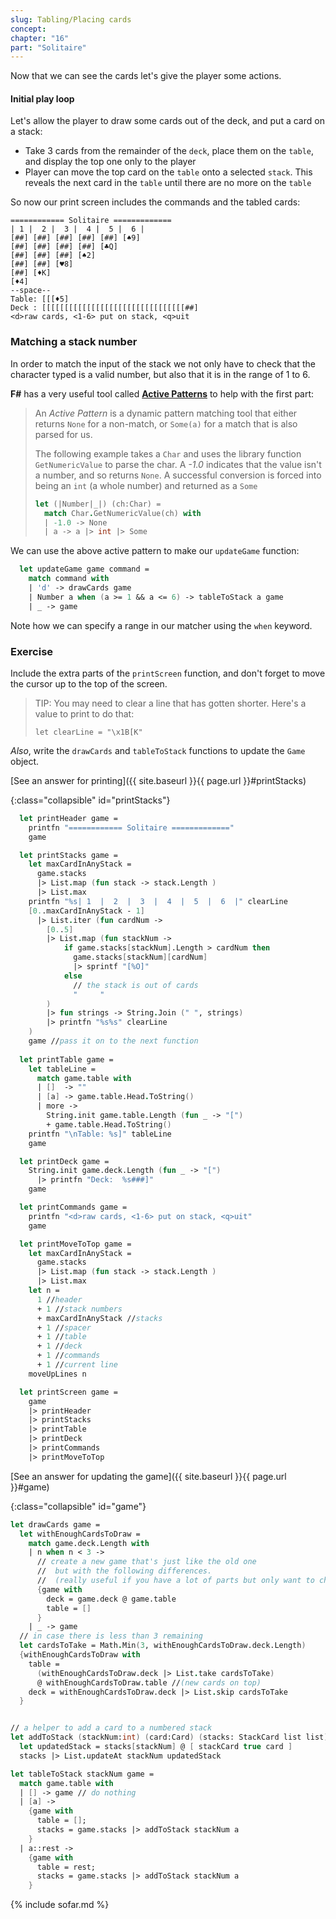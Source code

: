 ```yaml
---
slug: Tabling/Placing cards
concept: 
chapter: "16"
part: "Solitaire"
---
```


Now that we can see the cards let's give the player some actions.

#### Initial play loop
Let's allow the player to draw some cards out of the deck, and put a card on a stack:
  - Take 3 cards from the remainder of the `deck`, place them on the `table`, and display the top one only to the player
  - Player can move the top card on the `table` onto a selected `stack`.  This reveals the next card in the `table` until there are no more on the `table`

So now our print screen includes the commands and the tabled cards:
```
============ Solitaire =============
| 1 |  2 |  3 |  4 |  5 |  6 |
[##] [##] [##] [##] [##] [♠9]
[##] [##] [##] [##] [♣Q]
[##] [##] [##] [♠2]
[##] [##] [♥8]
[##] [♦K]
[♦4]
--space--
Table: [[[♦5]
Deck : [[[[[[[[[[[[[[[[[[[[[[[[[[[[[[[[##]
<d>raw cards, <1-6> put on stack, <q>uit
```

### Matching a stack number
In order to match the input of the stack we not only have to check that the character typed is a valid number, but also that it is in the range of 1 to 6.

__F#__ has a very useful tool called [__Active Patterns__](https://fsharpforfunandprofit.com/posts/convenience-active-patterns/) to help with the first part:

> An _Active Pattern_ is a dynamic pattern matching tool that either returns `None` for a non-match, or `Some(a)` for a match that is also parsed for us.
> 
> The following example takes a `Char` and uses the library function `GetNumericValue` to parse the char.  A _-1.0_ indicates that the value isn't a number, and so returns `None`.  A successful conversion is forced into being an `int` (a whole number) and returned as a `Some`
> ```fsharp
> let (|Number|_|) (ch:Char) =
>   match Char.GetNumericValue(ch) with
>   | -1.0 -> None
>   | a -> a |> int |> Some
> ```

We can use the above active pattern to make our `updateGame` function:
```fsharp
  let updateGame game command =
    match command with 
    | 'd' -> drawCards game
    | Number a when (a >= 1 && a <= 6) -> tableToStack a game
    | _ -> game
```
Note how we can specify a range in our matcher using the `when` keyword.

### Exercise
Include the extra parts of the `printScreen` function, and don't forget to move the cursor up to the top of the screen.

> TIP: You may need to clear a line that has gotten shorter.  Here's a value to print to do that:
>
>  `let clearLine = "\x1B[K"`
 

_Also_, write the `drawCards` and `tableToStack` functions to update the `Game` object.

[See an answer for printing]({{ site.baseurl }}{{ page.url }}#printStacks)

{:class="collapsible" id="printStacks"}
```fsharp
  let printHeader game =
    printfn "============ Solitaire ============="
    game

  let printStacks game = 
    let maxCardInAnyStack = 
      game.stacks 
      |> List.map (fun stack -> stack.Length )
      |> List.max
    printfn "%s| 1  |  2  |  3  |  4  |  5  |  6  |" clearLine
    [0..maxCardInAnyStack - 1]
      |> List.iter (fun cardNum ->
        [0..5]
        |> List.map (fun stackNum ->
            if game.stacks[stackNum].Length > cardNum then 
              game.stacks[stackNum][cardNum]
              |> sprintf "[%O]"
            else
              // the stack is out of cards
              "     "         
        )
        |> fun strings -> String.Join (" ", strings)
        |> printfn "%s%s" clearLine
    )
    game //pass it on to the next function
  
  let printTable game =
    let tableLine = 
      match game.table with 
      | []  -> ""
      | [a] -> game.table.Head.ToString()
      | more -> 
        String.init game.table.Length (fun _ -> "[")
        + game.table.Head.ToString()
    printfn "\nTable: %s]" tableLine
    game

  let printDeck game =
    String.init game.deck.Length (fun _ -> "[") 
      |> printfn "Deck:  %s###]"
    game

  let printCommands game =
    printfn "<d>raw cards, <1-6> put on stack, <q>uit"
    game

  let printMoveToTop game =
    let maxCardInAnyStack = 
      game.stacks 
      |> List.map (fun stack -> stack.Length )
      |> List.max
    let n = 
      1 //header
      + 1 //stack numbers
      + maxCardInAnyStack //stacks
      + 1 //spacer
      + 1 //table
      + 1 //deck
      + 1 //commands
      + 1 //current line
    moveUpLines n

  let printScreen game = 
    game 
    |> printHeader
    |> printStacks
    |> printTable
    |> printDeck
    |> printCommands
    |> printMoveToTop
```

[See an answer for updating the game]({{ site.baseurl }}{{ page.url }}#game)

{:class="collapsible" id="game"}
```fsharp
let drawCards game =
  let withEnoughCardsToDraw =
    match game.deck.Length with
    | n when n < 3 -> 
      // create a new game that's just like the old one
      //  but with the following differences.
      //  (really useful if you have a lot of parts but only want to change a couple)
      {game with  
        deck = game.deck @ game.table
        table = []
      }
    | _ -> game
  // in case there is less than 3 remaining
  let cardsToTake = Math.Min(3, withEnoughCardsToDraw.deck.Length)  
  {withEnoughCardsToDraw with
    table = 
      (withEnoughCardsToDraw.deck |> List.take cardsToTake)
      @ withEnoughCardsToDraw.table //(new cards on top)
    deck = withEnoughCardsToDraw.deck |> List.skip cardsToTake
  }


// a helper to add a card to a numbered stack
let addToStack (stackNum:int) (card:Card) (stacks: StackCard list list) =
  let updatedStack = stacks[stackNum] @ [ stackCard true card ]
  stacks |> List.updateAt stackNum updatedStack

let tableToStack stackNum game =
  match game.table with 
  | [] -> game // do nothing
  | [a] -> 
    {game with 
      table = []; 
      stacks = game.stacks |> addToStack stackNum a 
    }
  | a::rest -> 
    {game with 
      table = rest; 
      stacks = game.stacks |> addToStack stackNum a 
    }
```

{% include sofar.md %}